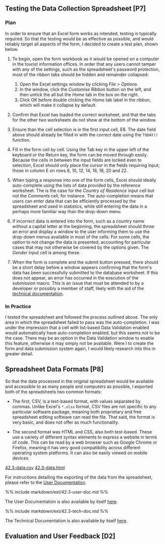 ## Testing the Data Collection Spreadsheet [P7]

### Plan

In order to ensure that an Excel form works as intended, testing is typically required. So that the testing would be as effective as possible, and would reliably target all aspects of the form, I decided to create a test plan, shown below.

1. To begin, open the form workbook as it would be opened on a computer in the tourist information offices. In order that any users cannot tamper with any of the settings, such as the spreadsheet's password protection, most of the ribbon tabs should be hidden and remainder collapsed:
	1. Open the Excel settings window by clicking *File > Options*.
	2. In the window, click the *Customise Ribbon* button on the left, and then untick the all but the *Home* tab in the box on the right.
	3. Click OK before double clicking the *Home* tab label in the ribbon, which will make it collapse by default.

2. Confirm that Excel has loaded the correct worksheet, and that the tabs for the other two worksheets do not show at the bottom of the window.

3. Ensure than the cell selection is in the first input cell, E8. The date field above should already be filled in with the correct date using the `TODAY()` function.

4. Fill in the form cell by cell. Using the Tab key in the upper left of the keyboard or the Return key, the form can be moved through easily. Because the cells in between the input fields are locked even to selection, Excel should only place the cursor in the fields requiring input; those in column E on rows 8, 10, 12, 14, 16, 18, 20 and 22.

5. When typing a response into one of the form cells, Excel should ideally auto-complete using the lists of data provided by the reference worksheet. The is the case for the *Country of Residence* input cell but not the *Comments* cell, for instance. The auto-completion means that users can enter data that can be efficiently processed by the spreadsheet and used in statistics, while still entering the data in a perhaps more familiar way than the drop-down menu.

6. If incorrect data is entered into the form, such as a country name without a capital letter at the beginning, the spreadsheet should throw an error and display a window to the user informing them to use the drop-down menus available in most of the cells. For some cells, the option to not change the data is presented, accounting for particular cases that may not otherwise be covered by the options given. The *Gender* input cell is among these.

7. When the form is complete and the submit button pressed, there should be a short delay before a window appears confirming that the form's data has been successfully submitted to the database worksheet. If this does not appear, an error has occurred in the execution of the submission macro. This is an issue that must be attended to by a developer or possibly a member of staff, likely with the aid of the [technical documentation](#m4).

### In Practice

I tested the spreadsheet and followed the process outlined above. The only area in which the spreadsheet failed to pass was the auto-completion. I was under the impression that a cell with list-based Data Validation enabled would automatically have auto-completion enabled, but this seems not to be the case. There may be an option in the Data Validation window to enable this feature, otherwise it may simply not be available. Were I to create the form and data submission system again, I would likely research into this in greater detail.

## Spreadsheet Data Formats [P8]

So that the data processed in the original spreadsheet would be available and accessible to as many people and computers as possible, I exported both of the spreadsheets two common formats:

* The first, CSV, is a text-based format, with values separated by commas. Unlike Excel's `*.xlsx` format, CSV files are not specific to any particular software package, meaning both proprietary and free spreadsheet editing software can read the file. That said, the format is very basic, and does not offer as much functionality.

* The second format was HTML and CSS, also both test-based. These use a variety of different syntax elements to express a website in terms of code. This can be read by a web browser such as Google Chrome or Firefox, meaning it has very good compatibility across different operating system platforms. It can also be easily viewed on mobile devices.

<div class="f">
	<a href="/btec/f/42.3-data.csv" class="ref">42.3-data.csv</a>
	<a href="/btec/f/42.3-data.html" class="ref">42.3-data.html</a>
</div>

For instructions detailing the exporting of the data from the spreadsheet, please refer to the [User Documentation](#p9).

<!-- gets processed by index.php using read_file_contents -->
%% include markdown/ext/42.3-user-doc.md %%

<div class="n">The User Documentation is also available by itself <a href="/btec/ext/42.3-user-doc" class="ref">here</a>.</div>

<!-- gets processed by index.php using read_file_contents -->
%% include markdown/ext/42.3-tech-doc.md %%

<div class="n">The Technical Documentation is also available by itself <a href="/btec/ext/42.3-tech-doc" class="ref">here</a>.</div>

## Evaluation and User Feedback [D2]